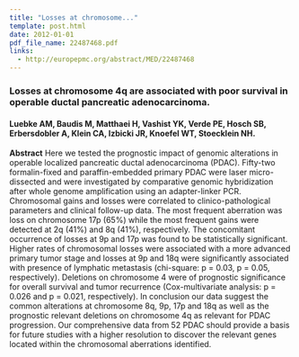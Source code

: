 ```yaml
---
title: "Losses at chromosome..."
template: post.html 
date: 2012-01-01
pdf_file_name: 22487468.pdf
links:
  - http://europepmc.org/abstract/MED/22487468
---
```


### Losses at chromosome 4q are associated with poor survival in operable ductal pancreatic adenocarcinoma.
#### Luebke AM, Baudis M, Matthaei H, Vashist YK, Verde PE, Hosch SB, Erbersdobler A, Klein CA, Izbicki JR, Knoefel WT, Stoecklein NH.

**Abstract** Here we tested the prognostic impact of genomic alterations in operable localized pancreatic ductal adenocarcinoma (PDAC). Fifty-two formalin-fixed and paraffin-embedded primary PDAC were laser micro-dissected and were investigated by comparative genomic hybridization after whole genome amplification using an adapter-linker PCR. Chromosomal gains and losses were correlated to clinico-pathological parameters and clinical follow-up data. The most frequent aberration was loss on chromosome 17p (65%) while the most frequent gains were detected at 2q (41%) and 8q (41%), respectively. The concomitant occurrence of losses at 9p and 17p was found to be statistically significant. Higher rates of chromosomal losses were associated with a more advanced primary tumor stage and losses at 9p and 18q were significantly associated with presence of lymphatic metastasis (chi-square: p = 0.03, p = 0.05, respectively). Deletions on chromosome 4 were of prognostic significance for overall survival and tumor recurrence (Cox-multivariate analysis: p = 0.026 and p = 0.021, respectively). In conclusion our data suggest the common alterations at chromosome 8q, 9p, 17p and 18q as well as the prognostic relevant deletions on chromosome 4q as relevant for PDAC progression. Our comprehensive data from 52 PDAC should provide a basis for future studies with a higher resolution to discover the relevant genes located within the chromosomal aberrations identified.

